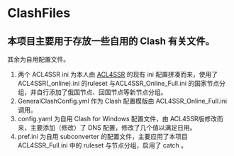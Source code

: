 # ClashFiles

## 本项目主要用于存放一些自用的 Clash 有关文件。

其余为自用配置文件。

1. 两个 ACL4SSR ini 为本人由 [ACL4SSR](https://github.com/ACL4SSR/ACL4SSR) 的现有 ini 配置拼凑而来，使用了ACL4SSR(_online).ini 的ruleset 与ACL4SSR_Online_Full.ini 的国家节点分组，并自行添加了俄国节点、回国节点等新节点分组。
2. GeneralClashConfig.yml 作为 Clash 配置模版由 ACL4SSR_Online_Full.ini 调用。
3. config.yaml 为自用 Clash for Windows 配置文件，由 ACL4SSR版修改而来，主要添加（修改）了 DNS 配置，修改了几个值以满足日用。
4. pref.ini 为自用 subconverter 的配置文件，主要应用了本项目 ACL4SSR_Full.ini 中的 ruleset 与节点分组，启用了 catch 。